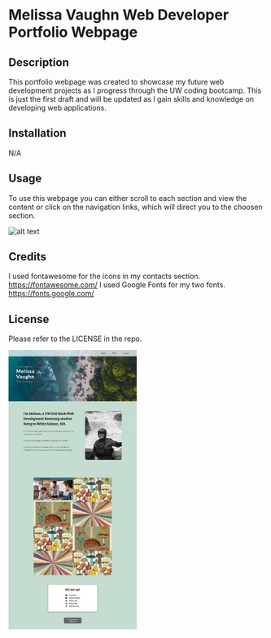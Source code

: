 # Melissa Vaughn Web Developer Portfolio Webpage

## Description

This portfolio webpage was created to showcase my future web development projects as I progress through the UW coding bootcamp. This is just the first draft and will be updated as I gain skills and knowledge on developing web applications. 

## Installation

N/A

## Usage

To use this webpage you can either scroll to each section and view the content or click on the navigation links, which will direct you to the choosen section. 


![alt text](assets/images/screenshot.png)

## Credits

I used fontawesome for the icons in my contacts section. https://fontawesome.com/
I used Google Fonts for my two fonts. https://fonts.google.com/

## License

Please refer to the LICENSE in the repo.

<img src="./assets/images/webpage_screenshot.png" width="50%" height="50%">